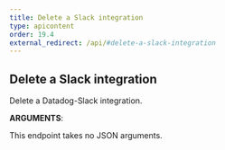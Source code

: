 ```yaml
---
title: Delete a Slack integration
type: apicontent
order: 19.4
external_redirect: /api/#delete-a-slack-integration
---
```


## Delete a Slack integration

Delete a Datadog-Slack integration.

**ARGUMENTS**:

This endpoint takes no JSON arguments.
